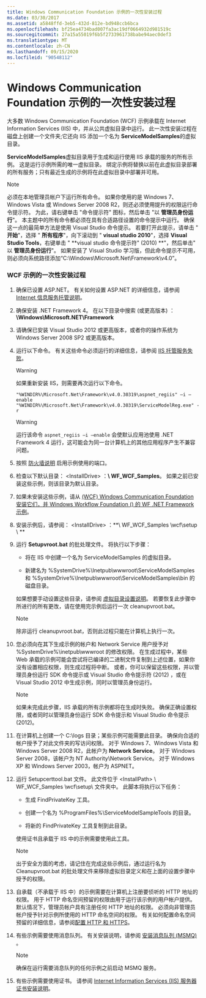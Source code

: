 ```yaml
---
title: Windows Communication Foundation 示例的一次性安装过程
ms.date: 03/30/2017
ms.assetid: a5848ffd-3eb5-432d-812e-bd948ccb6bca
ms.openlocfilehash: bf25ea4734bad007fa3ac19df0664932d981519c
ms.sourcegitcommit: 27a15a55019f6b5f2733961738babe94aec0def3
ms.translationtype: MT
ms.contentlocale: zh-CN
ms.lasthandoff: 09/15/2020
ms.locfileid: "90548112"
---
```

# <a name="one-time-setup-procedure-for-the-windows-communication-foundation-samples"></a>Windows Communication Foundation 示例的一次性安装过程

大多数 Windows Communication Foundation (WCF) 示例承载在 Internet Information Services (IIS) 中，并从公共虚拟目录中运行。 此一次性安装过程在磁盘上创建一个文件夹;它还向 IIS 添加一个名为 **ServiceModelSamples**的虚拟目录。

**ServiceModelSamples**虚拟目录用于生成和运行使用 IIS 承载的服务的所有示例。 这是运行示例所需的唯一虚拟目录。 绑定示例将替换以前在此虚拟目录部署的所有服务；只有最近生成的示例将在此虚拟目录中部署并可用。

> [!NOTE]
> 必须在本地管理员帐户下运行所有命令。 如果你使用的是 Windows 7、Windows Vista 或 Windows Server 2008 R2，则还必须使用提升的权限运行命令提示符。 为此，请右键单击 "命令提示符" 图标，然后单击 "以 **管理员身份运行**"。 本主题中的所有命令都必须在具有合适路径设置的命令提示中运行。  确保这一点的最简单方法是使用 Visual Studio 命令提示。 若要打开此提示，请单击 " **开始**"，选择 " **所有程序**"，向下滚动到 " **visual studio 2010**"，选择 **Visual Studio Tools**，右键单击 " **visual studio 命令提示符" (2010) **"，然后单击" 以 **管理员身份运行**"。 如果安装了 Visual Studio 学习版，但此命令提示不可用，则必须向系统路径添加“C:\Windows\Microsoft.Net\Framework\v4.0”。

### <a name="one-time-setup-procedure-for-wcf-samples"></a>WCF 示例的一次性安装过程

1. 确保已设置 ASP.NET。 有关如何设置 ASP.NET 的详细信息，请参阅 [Internet 信息服务托管说明](internet-information-service-hosting-instructions.md)。

2. 确保安装 .NET Framework 4。 在以下目录中搜索 (或更高版本) ： **\Windows\Microsoft.NET\Framework**

3. 请确保已安装 Visual Studio 2012 或更高版本，或者你的操作系统为 Windows Server 2008 SP2 或更高版本。

4. 运行以下命令。 有关这些命令必须运行的详细信息，请参阅 [IIS 托管服务失败](/previous-versions/dotnet/netframework-3.5/ms752252(v=vs.90))。

    > [!WARNING]
    > 如果重新安装 IIS，则需要再次运行以下命令。

    ```console
    "%WINDIR%\Microsoft.Net\Framework\v4.0.30319\aspnet_regiis" –i –enable
    "%WINDIR%\Microsoft.Net\Framework\v4.0.30319\ServiceModelReg.exe" -r
    ```

    > [!WARNING]
    > 运行该命令 `aspnet_regiis –i –enable` 会使默认应用池使用 .NET Framework 4 运行，这可能会为同一台计算机上的其他应用程序产生不兼容问题。

5. 按照 [防火墙说明](firewall-instructions.md) 启用示例使用的端口。

6. 检查以下默认目录： \<InstallDrive> ：**\ WF_WCF_Samples**。 如果之前已安装这些示例，则该目录为默认目录。

7. 如果未安装这些示例，请从 [ (WCF) Windows Communication Foundation 安装它们，并 Windows Workflow Foundation () 的 WF .NET Framework 示例](https://www.microsoft.com/download/details.aspx?id=21459)。

8. 安装示例后，请参阅： \<InstallDrive> ：**\ WF_WCF_Samples \wcf\setup \\ **

9. 运行 **Setupvroot.bat** 的批处理文件。 将执行以下步骤：

    - 将在 IIS 中创建一个名为 ServiceModelSamples 的虚拟目录。

    - 新建名为 %SystemDrive%\Inetpub\wwwroot\ServiceModelSamples 和 %SystemDrive%\Inetpub\wwwroot\ServiceModelSamples\bin 的磁盘目录。

    如果想要手动设置这些目录，请参阅 [虚拟目录设置说明](virtual-directory-setup-instructions.md)。 若要恢复此步骤中所进行的所有更改，请在使用完示例后运行一次 cleanupvroot.bat。

    > [!NOTE]
    > 除非运行 cleanupvroot.bat，否则此过程只能在计算机上执行一次。

10. 您必须向在其下生成示例的帐户和 Network Service 用户授予对 %SystemDrive%\inetpub\wwwroot 的修改权限。 在生成过程中，某些 Web 承载的示例可能会尝试将已编译的二进制文件复制到上述位置，如果你没有设置相应权限，则生成过程将中断。 或者，你可以保留这些权限，并以管理员身份运行 SDK 命令提示或 Visual Studio 命令提示符 (2012) ，或在 Visual Studio 2012 中生成示例，同时以管理员身份运行。

    > [!NOTE]
    > 如果未完成此步骤，IIS 承载的所有示例都将在生成时失败。 确保正确设置权限，或者同时以管理员身份运行 SDK 命令提示和 Visual Studio 命令提示 (2012)。

11. 在计算机上创建一个 C:\logs 目录；某些示例可能需要此目录。 确保向合适的帐户授予了对此文件夹的写访问权限。 对于 Windows 7、Windows Vista 和 Windows Server 2008 R2，此帐户为 **Network Service**。 对于 Windows Server 2008，该帐户为 NT Authority\Network Service。 对于 Windows XP 和 Windows Server 2003，帐户为 ASPNET。

12. 运行 Setupcerttool.bat 文件。 此文件位于  \<InstallPath> \ WF_WCF_Samples \wcf\setup\ 文件夹中。  此脚本将执行以下任务：

    - 生成 FindPrivateKey 工具。

    - 创建一个名为 %ProgramFiles%\ServiceModelSampleTools 的目录。

    - 将新的 FindPrivateKey 工具复制到此目录。

    使用证书且承载于 IIS 中的示例需要使用此工具。

    > [!NOTE]
    > 出于安全方面的考虑，请记住在完成这些示例后，通过运行名为 Cleanupvroot.bat 的批处理文件来移除虚拟目录定义和在上面的设置步骤中授予的权限。

13. 自承载（不承载于 IIS 中）的示例需要在计算机上注册要侦听的 HTTP 地址的权限。 用于 HTTP 命名空间预留的权限由用于运行该示例的用户帐户提供。 默认情况下，管理员帐户具有注册任何 HTTP 地址的权限。 必须向非管理员帐户授予针对示例所使用的 HTTP 命名空间的权限。 有关如何配置命名空间预留的详细信息，请参阅[配置 HTTP 和 HTTPS](../feature-details/configuring-http-and-https.md)。

14. 有些示例需要使用消息队列。 有关安装说明，请参阅 [安装消息队列 (MSMQ) ](installing-message-queuing-msmq.md) 。

    > [!NOTE]
    > 确保在运行需要消息队列的任何示例之前启动 MSMQ 服务。

15. 有些示例需要使用证书。 请参阅 [Internet Information Services (IIS) 服务器证书安装说明](iis-server-certificate-installation-instructions.md)。
